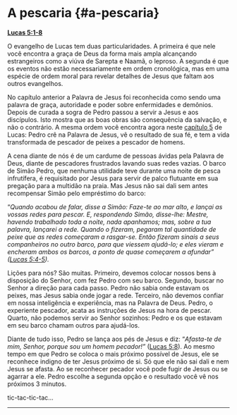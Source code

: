 # A pescaria {#a-pescaria}

[**Lucas 5:1-8**](http://bibliaonline.com.br/acf/lc/5/1-8)

O evangelho de Lucas tem duas particularidades. A primeira é que nele você encontra a graça de Deus da forma mais ampla alcançando estrangeiros como a viúva de Sarepta e Naamã, o leproso. A segunda é que os eventos não estão necessariamente em ordem cronológica, mas em uma espécie de ordem moral para revelar detalhes de Jesus que faltam aos outros evangelhos.

No capítulo anterior a Palavra de Jesus foi reconhecida como sendo uma palavra de graça, autoridade e poder sobre enfermidades e demônios. Depois de curada a sogra de Pedro passou a servir a Jesus e aos discípulos. Isto mostra que as boas obras são consequência da salvação, e não o contrário. A mesma ordem você encontra agora neste [capítulo 5](http://bibliaonline.com.br/acf/lc/5) de Lucas: Pedro crê na Palavra de Jesus, vê o resultado de sua fé, e tem a vida transformada de pescador de peixes a pescador de homens.

A cena diante de nós é de um cardume de pessoas ávidas pela Palavra de Deus, diante de pescadores frustrados lavando suas redes vazias. O barco de Simão Pedro, que nenhuma utilidade teve durante uma noite de pesca infrutífera, é requisitado por Jesus para servir de palco flutuante em sua pregação para a multidão na praia. Mas Jesus não sai dali sem antes recompensar Simão pelo empréstimo do barco:

“_Quando acabou de falar, disse a Simão: Faze-te ao mar alto, e lançai as vossas redes para pescar. E, respondendo Simão, disse-lhe: Mestre, havendo trabalhado toda a noite, nada apanhamos; mas, sobre a tua palavra, lançarei a rede. Quando o fizeram, pegaram tal quantidade de peixe que as redes começaram a rasgar-se. Então fizeram sinais a seus companheiros no outro barco, para que viessem ajudá-lo; e eles vieram e encheram ambos os barcos, a ponto de quase começarem a afundar” (_[_Lucas 5:4-5_](http://bibliaonline.com.br/acf/lc/5/4-5)_)._

Lições para nós? São muitas. Primeiro, devemos colocar nossos bens à disposição do Senhor, com fez Pedro com seu barco. Segundo, buscar no Senhor a direção para cada passo. Pedro não sabia onde estavam os peixes, mas Jesus sabia onde jogar a rede. Terceiro, não devemos confiar em nossa inteligência e experiência, mas na Palavra de Deus. Pedro, o experiente pescador, acata as instruções de Jesus na hora de pescar. Quarto, não podemos servir ao Senhor sozinhos: Pedro e os que estavam em seu barco chamam outros para ajudá-los.

Diante de tudo isso, Pedro se lança aos pés de Jesus e diz: “_Afasta-te de mim, Senhor, porque sou um homem pecador!”_ ([Lucas 5:8](http://bibliaonline.com.br/acf/lc/5/8)). Ao mesmo tempo em que Pedro se coloca o mais próximo possível de Jesus, ele se reconhece indigno de ter Jesus próximo de si. Só que ele não sai dali e nem Jesus se afasta. Ao se reconhecer pecador você pode fugir de Jesus ou se agarrar a ele. Pedro escolhe a segunda opção e o resultado você vê nos próximos 3 minutos.

tic-tac-tic-tac...

*****